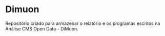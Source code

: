 # Dimuon
Repositório criado para armazenar o relatório e os programas escritos na Análise CMS Open Data - DiMuon.
